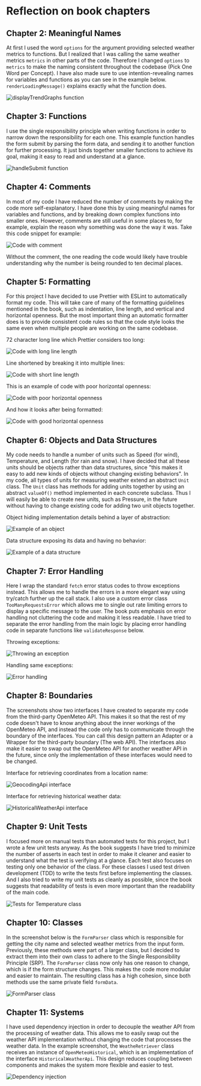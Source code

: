 # Reflection on book chapters

## Chapter 2: Meaningful Names

At first I used the word `options` for the argument providing selected weather metrics to functions. But I realized that I was calling the same weather metrics `metrics` in other parts of the code. Therefore I changed `options` to `metrics` to make the naming consistent throughout the codebase (Pick One Word per Concept). I have also made sure to use intention-revealing names for variables and functions as you can see in the example below. `renderLoadingMessage()` explains exactly what the function does.

![displayTrendGraphs function](.readme/screenshots/2-1.png)

## Chapter 3: Functions

I use the single responsibility principle when writing functions in order to narrow down the responsibility for each one. This example function handles the form submit by parsing the form data, and sending it to another function for further processing. It just binds together smaller functions to achieve its goal, making it easy to read and understand at a glance.

![handleSubmit function](.readme/screenshots/3-1.png)

## Chapter 4: Comments

In most of my code I have reduced the number of comments by making the code more self-explanatory. I have done this by using meaningful names for variables and functions, and by breaking down complex functions into smaller ones. However, comments are still useful in some places to, for example, explain the reason why something was done the way it was. Take this code snippet for example:

![Code with comment](.readme/screenshots/4-1.png)

Without the comment, the one reading the code would likely have trouble understanding why the number is being rounded to ten decimal places.

## Chapter 5: Formatting

For this project I have decided to use Prettier with ESLint to automatically format my code. This will take care of many of the formatting guidelines mentioned in the book, such as indentation, line length, and vertical and horizontal openness. But the most important thing an automatic formatter does is to provide consistent code rules so that the code style looks the same even when multiple people are working on the same codebase.

72 character long line which Prettier considers too long:

![Code with long line length](.readme/screenshots/5-1.png)

Line shortened by breaking it into multiple lines:

![Code with short line length](.readme/screenshots/5-2.png)

This is an example of code with poor horizontal openness:

![Code with poor horizontal openness](.readme/screenshots/5-3.png)

And how it looks after being formatted:

![Code with good horizontal openness](.readme/screenshots/5-4.png)

## Chapter 6: Objects and Data Structures

My code needs to handle a number of units such as Speed (for wind), Temperature, and Length (for rain and snow). I have decided that all these units should be objects rather than data structures, since "this makes it easy to add new kinds of objects without changing existing behaviors". In my code, all types of units for measuring weather extend an abstract `Unit` class. The `Unit` class has methods for adding units together by using an abstract `valueOf()` method implemented in each concrete subclass. Thus I will easily be able to create new units, such as Pressure, in the future without having to change existing code for adding two unit objects together.

Object hiding implementation details behind a layer of abstraction:

![Example of an object](.readme/screenshots/6-1.png)

Data structure exposing its data and having no behavior:

![Example of a data structure](.readme/screenshots/6-2.png)

## Chapter 7: Error Handling

Here I wrap the standard `fetch` error status codes to throw exceptions instead. This allows me to handle the errors in a more elegant way using try/catch further up the call stack. I also use a custom error class `TooManyRequestsError` which allows me to single out rate limiting errors to display a specific message to the user. The book puts emphasis on error handling not cluttering the code and making it less readable. I have tried to separate the error handling from the main logic by placing error handling code in separate functions like `validateResponse` below.

Throwing exceptions:

![Throwing an exception](.readme/screenshots/7-2.png)

Handling same exceptions:

![Error handling](.readme/screenshots/7-1.png)

## Chapter 8: Boundaries

The screenshots show two interfaces I have created to separate my code from the third-party OpenMeteo API. This makes it so that the rest of my code doesn't have to know anything about the inner workings of the OpenMeteo API, and instead the code only has to communicate through the boundary of the interfaces. You can call this design pattern an Adapter or a Wrapper for the third-party boundary (The web API). The interfaces also make it easier to swap out the OpenMeteo API for another weather API in the future, since only the implementation of these interfaces would need to be changed.

Interface for retrieving coordinates from a location name:

![GeocodingApi interface](.readme/screenshots/8-1.png)

Interface for retrieving historical weather data:

![HistoricalWeatherApi interface](.readme/screenshots/8-2.png)

## Chapter 9: Unit Tests

I focused more on manual tests than automated tests for this project, but I wrote a few unit tests anyway. As the book suggests I have tried to minimize the number of asserts in each test in order to make it cleaner and easier to understand what the test is verifying at a glance. Each test also focuses on testing only one behavior of the class. For these classes I used test driven development (TDD) to write the tests first before implementing the classes. And I also tried to write my unit tests as cleanly as possible, since the book suggests that readability of tests is even more important than the readability of the main code.

![Tests for Temperature class](.readme/screenshots/9-1.png)

## Chapter 10: Classes

In the screenshot below is the `FormParser` class which is responsible for getting the city name and selected weather metrics from the input form. Previously, these methods were part of a larger class, but I decided to extract them into their own class to adhere to the Single Responsibility Principle (SRP). The `FormParser` class now only has one reason to change, which is if the form structure changes. This makes the code more modular and easier to maintain. The resulting class has a high cohesion, since both methods use the same private field `formData`.

![FormParser class](.readme/screenshots/10-1.png)

## Chapter 11: Systems

I have used dependency injection in order to decouple the weather API from the processing of weather data. This allows me to easily swap out the weather API implementation without changing the code that processes the weather data. In the example screenshot, the `WeatheRetriever` class receives an instance of `OpenMeteoHistorical`, which is an implementation of the interface `HistoricalWeatherApi`. This design reduces coupling between components and makes the system more flexible and easier to test.

![Dependency injection](.readme/screenshots/11-1.png)